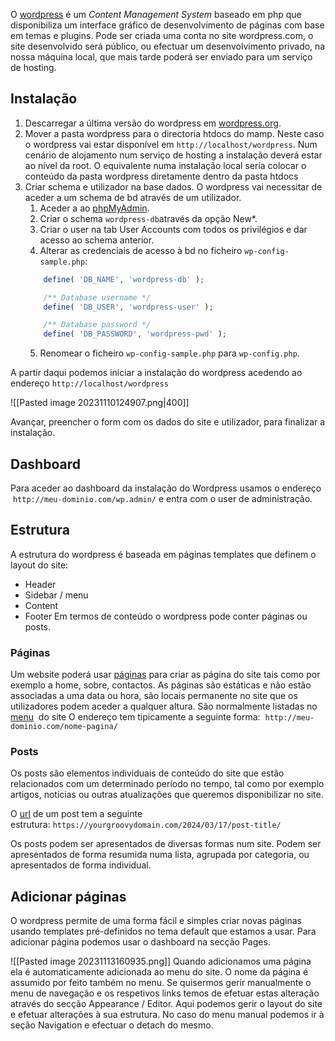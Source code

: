 O [wordpress](https://wordpress.com) é um *Content Management System* baseado em php que disponibiliza um interface gráfico de desenvolvimento de páginas com base em temas e plugins.
Pode ser criada uma conta no site wordpress.com, o site desenvolvido será público, ou efectuar um desenvolvimento privado, na nossa máquina local, que mais tarde poderá ser enviado para um serviço de hosting.

## Instalação

1. Descarregar a última versão do wordpress em [wordpress.org](https://wordpress.org/download/).
2. Mover a pasta wordpress para o directoria htdocs do mamp. Neste caso o wordpress vai estar disponível em `http://localhost/wordpress`. Num cenário de alojamento num serviço de hosting a instalação deverá estar ao nível da root. O equivalente numa instalação local seria colocar o conteúdo da pasta wordpress diretamente dentro da pasta htdocs
3. Criar schema e utilizador na base dados. O wordpress vai necessitar de aceder a um schema de bd através de um utilizador.
	1. Aceder a ao [phpMyAdmin](http://localhost/phpMyAdmin/?lang=en).
	2. Criar o schema `wordpress-db`através da opção New*.
	3. Criar o user na tab User Accounts com todos os privilégios e dar acesso ao schema anterior.
	4. Alterar as credenciais de acesso à bd no ficheiro `wp-config-sample.php`:
	```php
		define( 'DB_NAME', 'wordpress-db' );
	
		/** Database username */
		define( 'DB_USER', 'wordpress-user' );
	
		/** Database password */
		define( 'DB_PASSWORD', 'wordpress-pwd' );
	```
	5. Renomear o ficheiro `wp-config-sample.php` para `wp-config.php`.

A partir daqui podemos iniciar a instalação do wordpress acedendo ao endereço `http://localhost/wordpress`

![[Pasted image 20231110124907.png|400]]

Avançar, preencher o form com os dados do site e utilizador, para finalizar a instalação.

## Dashboard

Para aceder ao dashboard da instalação do Wordpress usamos o endereço  `http://meu-dominio.com/wp.admin/` e entra com o user de administração.
## Estrutura

A estrutura do wordpress é baseada em páginas templates que definem o layout do site:
- Header
- Sidebar / menu
- Content
- Footer
Em termos de conteúdo o wordpress pode conter páginas ou posts.

### Páginas

Um website poderá usar [páginas](https://wordpress.com/support/pages/) para criar as página do site tais como por exemplo a home, sobre, contactos. As páginas são estáticas e não estão associadas a uma data ou hora, são locais permanente no site que os utilizadores podem aceder a qualquer altura. São normalmente listadas no [menu](https://wordpress.com/support/menus/)  do site  O endereço tem tipicamente a seguinte forma:
 `http://meu-dominio.com/nome-pagina/`

### Posts

Os posts são elementos individuais de conteúdo do site que estão relacionados com um determinado período no tempo, tal como por exemplo artigos, noticias ou outras atualizações que queremos disponibilizar no site.

O [url](https://wordpress.com/support/permalinks-and-slugs/) de um post tem a seguinte estrutura: `https://yourgroovydomain.com/2024/03/17/post-title/`

Os posts podem ser apresentados de diversas formas num site. Podem ser apresentados de forma resumida numa lista, agrupada por categoria, ou apresentados de forma individual.

## Adicionar páginas

O wordpress permite de uma forma fácil e simples criar novas páginas usando templates pré-definidos no tema default que estamos a usar.
Para adicionar página podemos usar o dashboard na secção Pages.

![[Pasted image 20231113160935.png]]
Quando adicionamos uma página ela é automaticamente adicionada ao menu do site. O nome da página é assumido por feito também no menu.
Se quisermos gerir manualmente o menu de navegação e os respetivos links temos de efetuar estas alteração através do secção Appearance / Editor. Aqui podemos gerir o layout do site e efetuar alterações à sua estrutura. No caso do menu manual podemos ir à seção Navigation e efectuar o detach do mesmo.